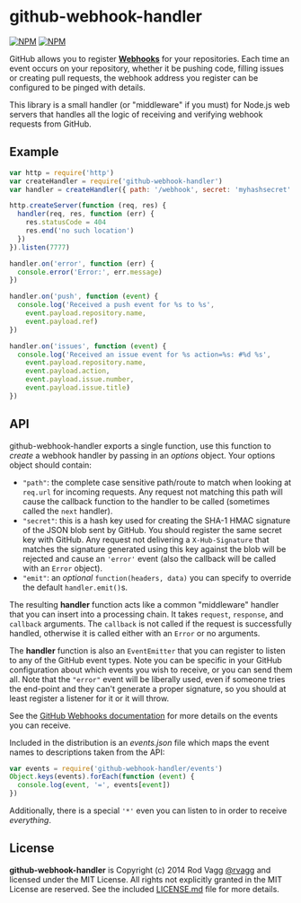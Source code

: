 # github-webhook-handler

[![NPM](https://nodei.co/npm/github-webhook-handler.png?downloads=true&downloadRank=true)](https://nodei.co/npm/github-webhook-handler/)
[![NPM](https://nodei.co/npm-dl/github-webhook-handler.png?months=6&height=3)](https://nodei.co/npm/github-webhook-handler/)

GitHub allows you to register **[Webhooks](https://developer.github.com/webhooks/)** for your repositories. Each time an event occurs on your repository, whether it be pushing code, filling issues or creating pull requests, the webhook address you register can be configured to be pinged with details.

This library is a small handler (or "middleware" if you must) for Node.js web servers that handles all the logic of receiving and verifying webhook requests from GitHub.

## Example

```js
var http = require('http')
var createHandler = require('github-webhook-handler')
var handler = createHandler({ path: '/webhook', secret: 'myhashsecret' })

http.createServer(function (req, res) {
  handler(req, res, function (err) {
    res.statusCode = 404
    res.end('no such location')
  })
}).listen(7777)

handler.on('error', function (err) {
  console.error('Error:', err.message)
})

handler.on('push', function (event) {
  console.log('Received a push event for %s to %s',
    event.payload.repository.name,
    event.payload.ref)
})

handler.on('issues', function (event) {
  console.log('Received an issue event for %s action=%s: #%d %s',
    event.payload.repository.name,
    event.payload.action,
    event.payload.issue.number,
    event.payload.issue.title)
})
```

## API

github-webhook-handler exports a single function, use this function to *create* a webhook handler by passing in an *options* object. Your options object should contain:

 * `"path"`: the complete case sensitive path/route to match when looking at `req.url` for incoming requests. Any request not matching this path will cause the callback function to the handler to be called (sometimes called the `next` handler).
 * `"secret"`: this is a hash key used for creating the SHA-1 HMAC signature of the JSON blob sent by GitHub. You should register the same secret key with GitHub. Any request not delivering a `X-Hub-Signature` that matches the signature generated using this key against the blob will be rejected and cause an `'error'` event (also the callback will be called with an `Error` object).
 * `"emit"`: an *optional* `function(headers, data)` you can specify to override the default `handler.emit()`s.

The resulting **handler** function acts like a common "middleware" handler that you can insert into a processing chain. It takes `request`, `response`, and `callback` arguments. The `callback` is not called if the request is successfully handled, otherwise it is called either with an `Error` or no arguments.

The **handler** function is also an `EventEmitter` that you can register to listen to any of the GitHub event types. Note you can be specific in your GitHub configuration about which events you wish to receive, or you can send them all. Note that the `"error"` event will be liberally used, even if someone tries the end-point and they can't generate a proper signature, so you should at least register a listener for it or it will throw.

See the [GitHub Webhooks documentation](https://developer.github.com/webhooks/) for more details on the events you can receive.

Included in the distribution is an *events.json* file which maps the event names to descriptions taken from the API:

```js
var events = require('github-webhook-handler/events')
Object.keys(events).forEach(function (event) {
  console.log(event, '=', events[event])
})
```

Additionally, there is a special `'*'` even you can listen to in order to receive _everything_.

## License

**github-webhook-handler** is Copyright (c) 2014 Rod Vagg [@rvagg](https://twitter.com/rvagg) and licensed under the MIT License. All rights not explicitly granted in the MIT License are reserved. See the included [LICENSE.md](./LICENSE.md) file for more details.
